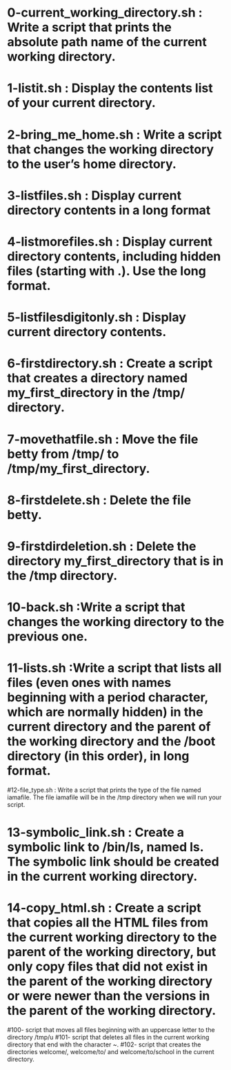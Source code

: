 # 0-current_working_directory.sh : Write a script that prints the absolute path name of the current working directory.
# 1-listit.sh : Display the contents list of your current directory.
# 2-bring_me_home.sh : Write a script that changes the working directory to the user’s home directory.
# 3-listfiles.sh : Display current directory contents in a long format
# 4-listmorefiles.sh : Display current directory contents, including hidden files (starting with .). Use the long format.
# 5-listfilesdigitonly.sh : Display current directory contents.
# 6-firstdirectory.sh : Create a script that creates a directory named my_first_directory in the /tmp/ directory.
# 7-movethatfile.sh : Move the file betty from /tmp/ to /tmp/my_first_directory.
# 8-firstdelete.sh : Delete the file betty.
# 9-firstdirdeletion.sh : Delete the directory my_first_directory that is in the /tmp directory.
# 10-back.sh  :Write a script that changes the working directory to the previous one.
# 11-lists.sh  :Write a script that lists all files (even ones with names beginning with a period character, which are normally hidden) in the current directory and the parent of the working directory and the /boot directory (in this order), in long format.
#12-file_type.sh : Write a script that prints the type of the file named iamafile. The file iamafile will be in the /tmp directory when we will run your script.
# 13-symbolic_link.sh : Create a symbolic link to /bin/ls, named __ls__. The symbolic link should be created in the current working directory.
# 14-copy_html.sh : Create a script that copies all the HTML files from the current working directory to the parent of the working directory, but only copy files that did not exist in the parent of the working directory or were newer than the versions in the parent of the working directory.
#100- script that moves all files beginning with an uppercase letter to the directory /tmp/u
#101- script that deletes all files in the current working directory that end with the character ~.
#102-  script that creates the directories welcome/, welcome/to/ and welcome/to/school in the current directory.

